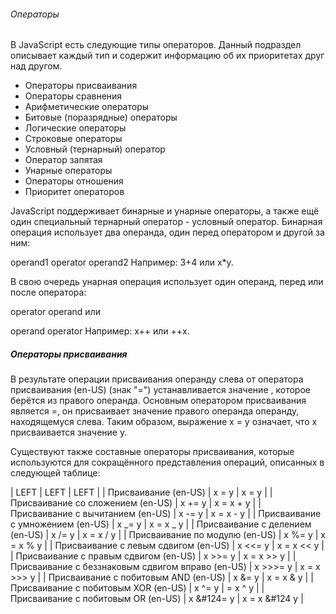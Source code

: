 ###### Операторы

В JavaScript есть следующие типы операторов. Данный подраздел описывает каждый тип и содержит информацию об их приоритетах друг над другом.

- Операторы присваивания
- Операторы сравнения
- Арифметические операторы
- Битовые (поразрядные) операторы
- Логические операторы
- Строковые операторы
- Условный (тернарный) оператор
- Оператор запятая
- Унарные операторы
- Операторы отношения
- Приоритет операторов

JavaScript поддерживает бинарные и унарные операторы, а также ещё один специальный тернарный оператор - условный оператор. Бинарная операция использует два операнда, один перед оператором и другой за ним:

operand1 operator operand2
Например: 3+4 или x\*y.

В свою очередь унарная операция использует один операнд, перед или после оператора:

operator operand
или

operand operator
Например: x++ или ++x.

##### Операторы присваивания

В результате операции присваивания операнду слева от оператора присваивания (en-US) (знак "=") устанавливается значение , которое берётся из правого операнда. Основным оператором присваивания является =, он присваивает значение правого операнда операнду, находящемуся слева. Таким образом, выражение x = y означает, что x присваивается значение y.

Существуют также составные операторы присваивания, которые используются для сокращённого представления операций, описанных в следующей таблице:

| LEFT | LEFT | LEFT |
| Присваивание (en-US) | x = y | x = y |
| Присваивание со сложением (en-US) | x += y | x = x + y |
| Присваивание с вычитанием (en-US) | x -= y | x = x - y |
| Присваивание с умножением (en-US) | x _= y | x = x _ y |
| Присваивание с делением (en-US) | x /= y | x = x / y |
| Присваивание по модулю (en-US) | x %= y | x = x % y |
| Присваивание с левым сдвигом (en-US) | x <<= y | x = x << y |
| Присваивание с правым сдвигом (en-US) | x >>= y | x = x >> y |
| Присваивание с беззнаковым сдвигом вправо (en-US) | x >>>= y | x = x >>> y |
| Присваивание с побитовым AND (en-US) | x &= y | x = x & y |
| Присваивание с побитовым XOR (en-US) | x ^= y | = x ^ y |
| Присваивание с побитовым OR (en-US) | x &#124= y | x = x &#124 y |
